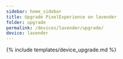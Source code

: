 ```yaml
---
sidebar: home_sidebar
title: Upgrade PixelExperience on lavender
folder: upgrade
permalink: /devices/lavender/upgrade/
device: lavender
---
```

{% include templates/device_upgrade.md %}
